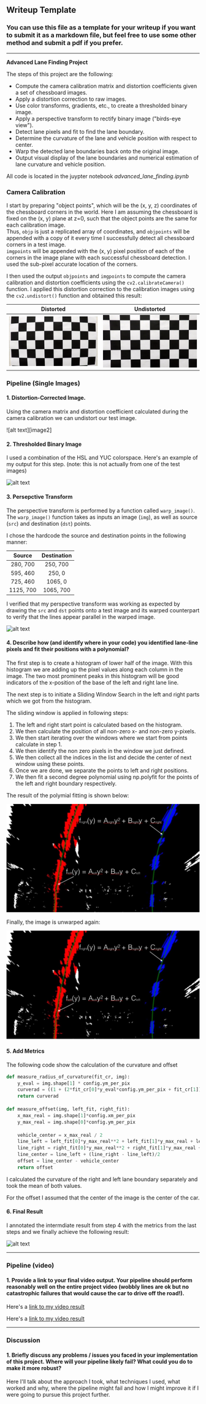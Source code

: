 ## Writeup Template

### You can use this file as a template for your writeup if you want to submit it as a markdown file, but feel free to use some other method and submit a pdf if you prefer.

---

**Advanced Lane Finding Project**

The steps of this project are the following:

* Compute the camera calibration matrix and distortion coefficients given a set of chessboard images.
* Apply a distortion correction to raw images.
* Use color transforms, gradients, etc., to create a thresholded binary image.
* Apply a perspective transform to rectify binary image ("birds-eye view").
* Detect lane pixels and fit to find the lane boundary.
* Determine the curvature of the lane and vehicle position with respect to center.
* Warp the detected lane boundaries back onto the original image.
* Output visual display of the lane boundaries and numerical estimation of lane curvature and vehicle position.

All code is located in the juypter notebook _advanced_lane_finding.ipynb_

[//]: # (Image References)

[distorted]: ./examples/calibration1.jpg "Undistorted"
[undistorted]: ./examples/calibration1_undistorted.jpg "Road Transformed"
[distorted_test]: ./examples/straight_lines_distort.jpg "Undistorted"
[undistorted_test]: ./examples/straight_lines_undistort.jpg "Road Transformed"
[image3]: ./examples/binary_combo_example.jpg "Binary Example"
[image4]: ./examples/warped_straight_lines.jpg "Warp Example"
[image5]: ./examples/color_fit_lines.jpg "Fit Visual"
[image6]: ./examples/example_output.jpg "Output"
[video1]: ./project_video.mp4 "Video"

### Camera Calibration

I start by preparing "object points", which will be the (x, y, z) coordinates of the chessboard corners in the world. 
Here I am assuming the chessboard is fixed on the (x, y) plane at z=0, such that the object points are the same for each calibration image.  
Thus, `objp` is just a replicated array of coordinates, and `objpoints` will be appended with a copy of it every time I successfully detect all chessboard corners in a test image.  
`imgpoints` will be appended with the (x, y) pixel position of each of the corners in the image plane with each successful chessboard detection. 
I used the sub-pixel accurate location of the corners.

I then used the output `objpoints` and `imgpoints` to compute the camera calibration and distortion coefficients using the `cv2.calibrateCamera()` function.  I applied this distortion correction to the calibration images using the `cv2.undistort()` function and obtained this result: 


Distorted        |  Undistorted
:-------------------------:|:-------------------------:
![alt text][distorted] |  ![alt text][undistorted]

### Pipeline (Single Images)

#### 1. Distortion-Corrected Image.

Using the camera matrix and distortion coefficient calculated during the camera calibration we can undistort our test image.

![alt text][image2]

#### 2.  Thresholded Binary Image

I used a combination of the HSL and YUC colorspace. Here's an example of my output for this step.  (note: this is not actually from one of the test images)

![alt text][image3]

#### 3. Persepctive Transform

The perspective transform is performed by a function called `warp_image()`.  The `warp_image()` function takes as inputs an image (`img`), as well as source (`src`) and destination (`dst`) points. 

I chose the hardcode the source and destination points in the following manner:

| Source        | Destination   | 
|:-------------:|:-------------:| 
| 280, 700     | 250, 700        | 
| 595,  460     | 250,    0      |
| 725,  460     | 1065,   0      |
| 1125, 700   | 1065, 700       |

I verified that my perspective transform was working as expected by drawing the `src` and `dst` points onto a test image and its warped counterpart to verify that the lines appear parallel in the warped image.

![alt text][image4]

#### 4. Describe how (and identify where in your code) you identified lane-line pixels and fit their positions with a polynomial?


The first step is to create a histogram of lower half of the image. With this histogram we are adding up the pixel values along each column in the image. 
The two most prominent peaks in this histogram will be good indicators of the x-position of the base of the left and right lane line.

The next step is to initiate a Sliding Window Search in the left and right parts which we got from the histogram.

The sliding window is applied in following steps:

1. The left and right start point is calculated based on the histogram.
2. We then calculate the position of all non-zero x- and non-zero y-pixels.
3. We then start iterating over the windows where we start from points calculate in step 1.
4. We then identify the non zero pixels in the window we just defined.
5. We then collect all the indices in the list and decide the center of next window using these points.
6. Once we are done, we separate the points to left and right positions.
7. We then fit a second degree polynomial using np.polyfit for the points of the left and right boundary respectively.

The result of the polymial fitting is shown below:

![alt text][image5]

Finally, the image  is unwarped again:

![alt text][image5]

#### 5. Add Metrics

The following code show the calculation of the curvature and offset

```python
def measure_radius_of_curvature(fit_cr, img):
    y_eval = img.shape[1] * config.ym_per_pix
    curverad = ((1 + (2*fit_cr[0]*y_eval*config.ym_per_pix + fit_cr[1])**2)**1.5) / np.absolute(2*fit_cr[0])
    return curverad

def measure_offset(img, left_fit, right_fit):
    x_max_real = img.shape[1]*config.xm_per_pix
    y_max_real = img.shape[0]*config.ym_per_pix
    
    vehicle_center = x_max_real / 2
    line_left = left_fit[0]*y_max_real**2 + left_fit[1]*y_max_real + left_fit[2]
    line_right = right_fit[0]*y_max_real**2 + right_fit[1]*y_max_real + right_fit[2]
    line_center = line_left + (line_right - line_left)/2
    offset = line_center - vehicle_center
    return offset
```

I calculated the curvature of the right and left lane boundary separately and took the mean of both values.

For the offset I assumed that the center of the image is the center of the car.

#### 6. Final Result

I annotated the intermdiate result from step 4 with the metrics from the last steps and we finally achieve the following result:

![alt text][image6]

---

### Pipeline (video)

#### 1. Provide a link to your final video output.  Your pipeline should perform reasonably well on the entire project video (wobbly lines are ok but no catastrophic failures that would cause the car to drive off the road!).

Here's a [link to my video result](./output_videos/project_video_output.mp4)

Here's a [link to my video result](./output_videos/challenge_video_output.mp4)

---

### Discussion

#### 1. Briefly discuss any problems / issues you faced in your implementation of this project.  Where will your pipeline likely fail?  What could you do to make it more robust?

Here I'll talk about the approach I took, what techniques I used, what worked and why, where the pipeline might fail and how I might improve it if I were going to pursue this project further.  
